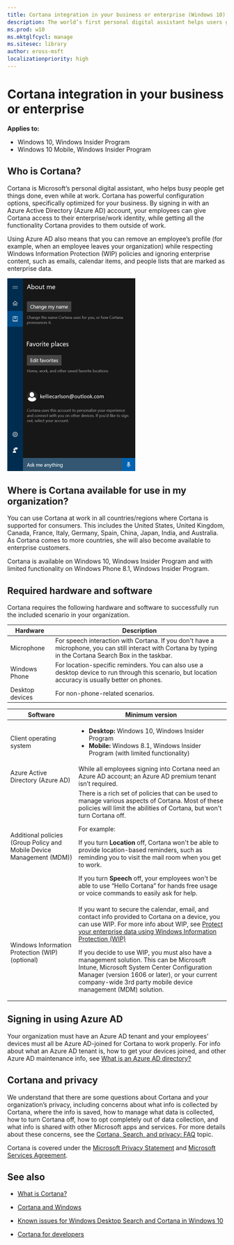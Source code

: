 ```yaml
---
title: Cortana integration in your business or enterprise (Windows 10)
description: The world’s first personal digital assistant helps users get things done, even at work. Cortana includes powerful configuration options specifically to optimize for unique small to medium-sized business and enterprise environments.
ms.prod: w10
ms.mktglfcycl: manage
ms.sitesec: library
author: eross-msft
localizationpriority: high
---
```


# Cortana integration in your business or enterprise
**Applies to:**

-   Windows 10, Windows Insider Program 
-   Windows 10 Mobile, Windows Insider Program

## Who is Cortana?
Cortana is Microsoft’s personal digital assistant, who helps busy people get things done, even while at work. 
Cortana has powerful configuration options, specifically optimized for your business. By signing in with an Azure Active Directory (Azure AD) account, your employees can give Cortana access to their enterprise/work identity, while getting all the functionality Cortana provides to them outside of work.

Using Azure AD also means that you can remove an employee’s profile (for example, when an employee leaves your organization) while respecting Windows Information Protection (WIP) policies and ignoring enterprise content, such as emails, calendar items, and people lists that are marked as enterprise data.

![Cortana at work, showing the About me screen](images/cortana-about-me.png)

## Where is Cortana available for use in my organization?
You can use Cortana at work in all countries/regions where Cortana is supported for consumers. This includes the United States, United Kingdom, Canada, France, Italy, Germany, Spain, China, Japan, India, and Australia. As Cortana comes to more countries, she will also become available to enterprise customers.

Cortana is available on Windows 10, Windows Insider Program and with limited functionality on Windows Phone 8.1, Windows Insider Program.

## Required hardware and software
Cortana requires the following hardware and software to successfully run the included scenario in your organization.

|Hardware |Description |
|---------|------------|
|Microphone |For speech interaction with Cortana. If you don't have a microphone, you can still interact with Cortana by typing in the Cortana Search Box in the taskbar. |
|Windows Phone |For location-specific reminders. You can also use a desktop device to run through this scenario, but location accuracy is usually better on phones. |
|Desktop devices |For non-phone-related scenarios. |


|Software |Minimum version |
|---------|------------|
|Client operating system |<ul><li>**Desktop:** Windows 10, Windows Insider Program</li><li>**Mobile:** Windows 8.1, Windows Insider Program (with limited functionality)</li> |
|Azure Active Directory (Azure AD) |While all employees signing into Cortana need an Azure AD account; an Azure AD premium tenant isn’t required. |
|Additional policies (Group Policy and Mobile Device Management (MDM)) |There is a rich set of policies that can be used to manage various aspects of Cortana. Most of these policies will limit the abilities of Cortana, but won't turn Cortana off.<p>For example:<p>If you turn **Location** off, Cortana won't be able to provide location-based reminders, such as reminding you to visit the mail room when you get to work.<p>If you turn **Speech** off, your employees won't be able to use “Hello Cortana” for hands free usage or voice commands to easily ask for help. |
|Windows Information Protection (WIP) (optional) |If you want to secure the calendar, email, and contact info provided to Cortana on a device, you can use WIP. For more info about WIP, see [Protect your enterprise data using Windows Information Protection (WIP)](../keep-secure/protect-enterprise-data-using-wip.md)<p>If you decide to use WIP, you must also have a management solution. This can be Microsoft Intune, Microsoft System Center Configuration Manager (version 1606 or later), or your current company-wide 3rd party mobile device management (MDM) solution.|

## Signing in using Azure AD
Your organization must have an Azure AD tenant and your employees’ devices must all be Azure AD-joined for Cortana to work properly. For info about what an Azure AD tenant is, how to get your devices joined, and other Azure AD maintenance info, see [What is an Azure AD directory?](https://msdn.microsoft.com/library/azure/jj573650.aspx)

## Cortana and privacy
We understand that there are some questions about Cortana and your organization’s privacy, including concerns about what info is collected by Cortana, where the info is saved, how to manage what data is collected, how to turn Cortana off, how to opt completely out of data collection, and what info is shared with other Microsoft apps and services. For more details about these concerns, see the [Cortana, Search, and privacy: FAQ](http://windows.microsoft.com/windows-10/cortana-privacy-faq) topic.

Cortana is covered under the [Microsoft Privacy Statement](https://privacy.microsoft.com/privacystatement) and [Microsoft Services Agreement](https://www.microsoft.com/en-us/servicesagreement).

## See also
- [What is Cortana?](http://go.microsoft.com/fwlink/p/?LinkId=746818)

- [Cortana and Windows](http://go.microsoft.com/fwlink/?LinkId=717384)

- [Known issues for Windows Desktop Search and Cortana in Windows 10](https://support.microsoft.com/help/3206883/known-issues-for-windows-desktop-search-and-cortana-in-windows-10)

- [Cortana for developers](http://go.microsoft.com/fwlink/?LinkId=717385)
